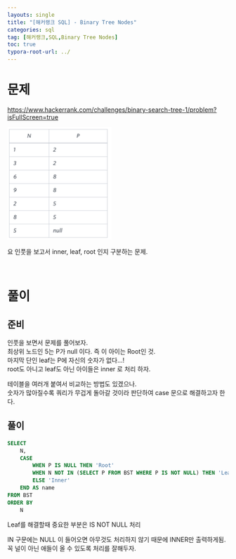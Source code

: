 ```yaml
---
layouts: single
title: "[해커랭크 SQL] - Binary Tree Nodes"
categories: sql
tag: [해커랭크,SQL,Binary Tree Nodes]
toc: true
typora-root-url: ../
---
```


# 문제 

https://www.hackerrank.com/challenges/binary-search-tree-1/problem?isFullScreen=true

<img src="/images/2025-02-05-hackerrank-SQL-binary-tree-nodes/image-20250205113922435.png" alt="image-20250205113922435" style="zoom:25%;" />

요 인풋을 보고서 inner, leaf, root 인지 구분하는 문제. 



<br>

# 풀이

## 준비

인풋을 보면서 문제를 풀어보자.   
최상위 노드인 5는 P가 null 이다.  즉 이 아이는 Root인 것.   
마지막 단인 leaf는 P에 자신의 숫자가 없다...!    
root도 아니고 leaf도 아닌 아이들은 inner 로 처리 하자. 



테이블을 여러개 붙여서 비교하는 방법도 있겠으나.   
숫자가 많아질수록 쿼리가 무겁게 돌아갈 것이라 판단하여 case 문으로 해결하고자 한다.



## 풀이 

```sql
SELECT 
    N, 
    CASE 
        WHEN P IS NULL THEN 'Root' 
        WHEN N NOT IN (SELECT P FROM BST WHERE P IS NOT NULL) THEN 'Leaf'
        ELSE 'Inner'
    END AS name
FROM BST
ORDER BY 
    N
```

Leaf를 해결할때 중요한 부분은 IS NOT NULL 처리 

IN 구문에는 NULL 이 들어오면 아무것도 처리하지 않기 때문에 INNER만 출력하게됨.     
꼭 널이 아닌 애들이 올 수 있도록 처리를 잘해두자. 

